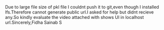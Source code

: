 Due to large file size of pkl file I couldnt push it to git,even though I installed lfs.Therefore cannot generate public url.I asked for help but didnt recieve any.So kindly evaluate the video attached with shows UI in localhost url.Sincerely,Fidha Sainab S
